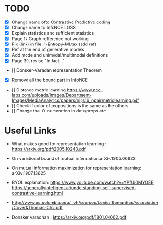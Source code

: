 # TODO

- [x]  Change name ofto Contrastive Predictive coding
- [x]  Change name to InfoNCE LOSS
- [x]  Explain statistics and sufficient statistics
- [x] Page 17 Graph refference not working
- [x] Fix (link) in file: 1-Entropy-MI.tex (add ref)
- [x] Ref at the end of generative models
- [x] Add mode and unimodal/multimodal definitions 
- [x] Page 30, revise "In fact..."
- [] Donsker-Varadan representation Theorem
- [x] Remove all the bound part in InfoNCE
- [] Distance metric learning https://www.nec-labs.com/uploads/images/Department-Images/MediaAnalytics/papers/nips16_npairmetriclearning.pdf
- [] Check if color of propositions is the same as the others
- [] Change the .0. numeration in defs/props etc

# Useful Links

- What makes good for representation learning : https://arxiv.org/pdf/2005.10243.pdf
- On variational bound of mutual information:arXiv:1905.06922
- On mutual information maximization for representation learning: arXiv:1907.13625
- BYOL explanation: https://www.youtube.com/watch?v=YPfUiOMYOEE
https://generallyintelligent.ai/understanding-self-supervised-contrastive-learning.html

- http://www.cs.columbia.edu/~vh/courses/LexicalSemantics/Association/Cover&Thomas-Ch2.pdf

- Donsker varadhan : https://arxiv.org/pdf/1801.04062.pdf